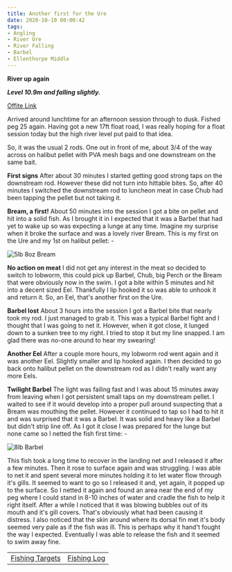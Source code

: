 ```yaml
---
title: Another first for the Ure
date: 2020-10-10 00:00:42
tags:
- Angling
- River Ure
- River Falling
- Barbel
- Ellenthorpe Middle
---
```

**River up again**

***Level 10.9m and falling slightly.***

<a href="http://bbc.co.uk">Offite Link</a>

Arrived around lunchtime for an afternoon session through to dusk. Fished peg 25 again. Having got a new 17ft float road, I was really hoping for a float session today but the high river level put paid to that idea.

So, it was the usual 2 rods. One out in front of me, about 3/4 of the way across on halibut pellet with PVA mesh bags and one downstream on the same bait.

**First signs**
After about 30 minutes I started getting good strong taps on the downstream rod. However these did not turn into hittable bites. So, after 40 minutes I switched the downstream rod to luncheon meat in case Chub had been tapping the pellet but not taking it.

**Bream, a first!**
About 50 minutes into the session I got a bite on pellet and hit into a solid fish. As I brought it in I expected that it was a Barbel that had yet to wake up so was expecting a lunge at any time. Imagine my surprise when it broke the surface and was a lovely river Bream. This is my first on the Ure and my 1st on halibut pellet: -

![5lb 8oz Bream](/images/2020-10-09/5lb8ozBream.jpg)

**No action on meat**
I did not get any interest in the meat so decided to switch to lobworm, this could pick up Barbel, Chub, big Perch or the Bream that were obviously now in the swim. I got a bite within 5 minutes and hit into a decent sized Eel. Thankfully I lip hooked it so was able to unhook it and return it. So, an Eel, that's another first on the Ure.

**Barbel lost**
About 3 hours into the session I got a Barbel bite that nearly took my rod. I just managed to grab it. This was a typical Barbel fight and I thought that I was going to net it. However, when it got close, it lunged down to a sunken tree to my right. I tried to stop it but my line snapped. I am glad there was no-one around to hear my swearing!

**Another Eel**
After a couple more hours, my lobworm rod went again and it was another Eel. Slightly smaller and lip hooked again. I then decided to go back onto halibut pellet on the downstream rod as I didn't really want any more Eels.

**Twilight Barbel**
The light was failing fast and I was about 15 minutes away from leaving when I got persistent small taps on my downstream pellet. I waited to see if it would develop into a proper pull around suspecting that a Bream was mouthing the pellet. However it continued to tap so I had to hit it and was surprised that it was a Barbel. It was solid and heavy like a Barbel but didn't strip line off. As I got it close I was prepared for the lunge but none came so I netted the fish first time: -

![8lb Barbel](/images/2020-10-09/8lbBarbel.jpg)

This fish took a long time to recover in the landing net and I released it after a few minutes. Then it rose to surface again and was struggling. I was able to net it and spent several more minutes holding it to let water flow through it's gills. It seemed to want to go so I released it and, yet again, it popped up to the surface. So I netted it again and found an area near the end of my peg where I could stand in 8-10 inches of water and cradle the fish to help it right itself. After a while I noticed that it was blowing bubbles out of its mouth and it's gill covers. That's obviously what had been causing it distress. I also noticed that the skin around where its dorsal fin met it's body seemed very pale as if the fish was ill. This is perhaps why it hand't fought the way I expected. Eventually I was able to release the fish and it seemed to swim away fine.

|||
|---------|------|
|<a href="/2020/07/20200726-Fishing-Targets/">Fishing Targets</a>|<a href="/2020/08/20200816-FishingLog/">Fishing Log</a>|
